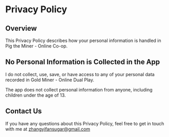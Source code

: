# Privacy Policy
## Overview
This Privacy Policy describes how your personal information is handled in Pig the Miner - Online Co-op.
## No Personal Information is Collected in the App
I do not collect, use, save, or have access to any of your personal data recorded in Gold Miner - Online Dual Play.

The app does not collect personal information from anyone, including children under the age of 13.
## Contact Us
If you have any questions about this Privacy Policy, feel free to get in touch with me at zhangyifansugar@gmail.com
